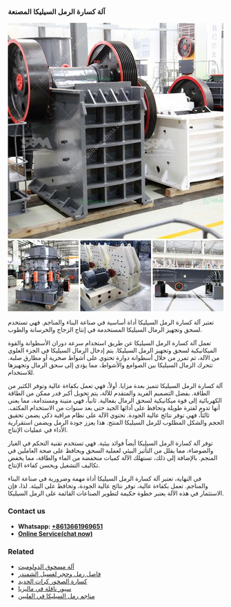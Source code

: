 <h3>آلة كسارة الرمل السيليكا المصنعة</h3><img src='1701746387.jpg' alt=''><p>تعتبر آلة كسارة الرمل السيليكا أداة أساسية في صناعة البناء والمناجم. فهي تستخدم لسحق وتجهيز الرمال السيليكا المستخدمة في إنتاج الزجاج والخرسانة والطوب.</p><p>تعمل آلة كسارة الرمل السيليكا عن طريق استخدام سرعة دوران الأسطوانة والقوة الميكانيكية لسحق وتجهيز الرمل السيليكا. يتم إدخال الرمال السيليكا في الجزء العلوي من الآلة، ثم تمرر من خلال أسطوانة دوارة تحتوي على أشواط صخرية أو مطارق صلبة. تتحرك الرمال السيليكا بين الصوامع والأشواط، مما يؤدي إلى سحق الرمال وتجهيزها للاستخدام.</p><p>آلة كسارة الرمل السيليكا تتميز بعدة مزايا. أولاً، فهي تعمل بكفاءة عالية وتوفر الكثير من الطاقة. بفضل التصميم الفريد والمتقدم للآلة، يتم تحويل أكبر قدر ممكن من الطاقة الكهربائية إلى قوة ميكانيكية لسحق الرمال بفعالية. ثانياً، فهي متينة ومستدامة، مما يعني أنها تدوم لفترة طويلة وتحافظ على أدائها الجيد حتى بعد سنوات من الاستخدام المكثف. ثالثاً، فهي توفر نتائج عالية الجودة. تحتوي الآلة على نظام مراقبة ذكي يضمن تحقيق الحجم والشكل المطلوب للرمل السيليكا المنتج. هذا يعزز جودة الرمل ويضمن استقرارية الأداء في عمليات الإنتاج.</p><p>توفر آلة كسارة الرمل السيليكا أيضاً فوائد بيئية. فهي تستخدم تقنية التحكم في الغبار والضوضاء، مما يقلل من التأثير البيئي لعملية السحق ويحافظ على صحة العاملين في المنجم. بالإضافة إلى ذلك، تستهلك الآلة كميات منخفضة من الماء والطاقة، مما يخفض تكاليف التشغيل ويحسن كفاءة الإنتاج.</p><p>في النهاية، تعتبر آلة كسارة الرمل السيليكا أداة مهمة وضرورية في صناعة البناء والمناجم. تعمل بكفاءة عالية، توفر نتائج عالية الجودة، وتحافظ على البيئة. لذا، فإن الاستثمار في هذه الآلة يعتبر خطوة حكيمة لتطوير الصناعات القائمة على الرمل السيليكا.</p><h3>Contact us</h3><ul><li><strong>Whatsapp:&nbsp;<a href="https://wa.me/8613661969651">+8613661969651</a></strong></li><li><a href="https://swt.shibang-china.com/?git&amp;zhl&amp;آلة كسارة الرمل السيليكا المصنعة"><strong>Online Service(chat now)</strong></a></li></ul><h3>Related</h3><ul><li><a href='آلة مسحوق الدولوميت.md'>آلة مسحوق الدولوميت</a></li><li><a href='فاصل رمل وحجر لغسيل الشمندر.md'>فاصل رمل وحجر لغسيل الشمندر</a></li><li><a href='كسارة الصخور كرات الحديد.md'>كسارة الصخور كرات الحديد</a></li><li><a href='سيور ناقلة في ماليزيا.md'>سيور ناقلة في ماليزيا</a></li><li><a href='مناجم رمل السيليكا في الفلبين.md'>مناجم رمل السيليكا في الفلبين</a></li></ul>